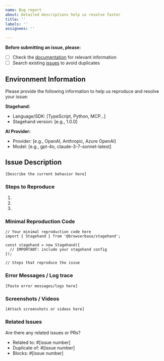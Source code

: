 ```yaml
---
name: Bug report
about: Detailed descriptions help us resolve faster
title: ''
labels: ''
assignees: ''

---
```


**Before submitting an issue, please:**

- [ ]  Check the [documentation](https://docs.stagehand.dev/) for relevant information
- [ ]  Search existing [issues](https://github.com/browserbase/stagehand/issues) to avoid duplicates

## Environment Information

Please provide the following information to help us reproduce and resolve your issue:

**Stagehand:**

- Language/SDK: [TypeScript, Python, MCP…]
- Stagehand version: [e.g., 1.0.0]

**AI Provider:**

- Provider: [e.g., OpenAI, Anthropic, Azure OpenAI]
- Model: [e.g., gpt-4o, claude-3-7-sonnet-latest]

## Issue Description

```
[Describe the current behavior here]

```

### Steps to Reproduce

1. 
2. 
3. 

### Minimal Reproduction Code

```tsx
// Your minimal reproduction code here
import { Stagehand } from '@browserbase/stagehand';

const stagehand = new Stagehand({
  // IMPORTANT: include your stagehand config
});

// Steps that reproduce the issue

```

### Error Messages / Log trace

```
[Paste error messages/logs here]

```

### Screenshots / Videos

```
[Attach screenshots or videos here]

```

### Related Issues

Are there any related issues or PRs?

- Related to: #[issue number]
- Duplicate of: #[issue number]
- Blocks: #[issue number]
